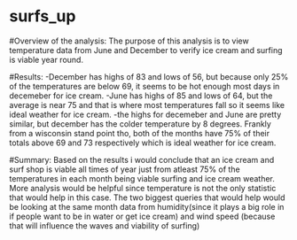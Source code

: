# surfs_up

#Overview of the analysis: The purpose of this analysis is to view temperature data from June and December to verify ice cream and surfing is viable year round.


#Results: 
-December has highs of 83 and lows of 56, but because only 25% of the temperatures are below 69, it seems to be hot enough most days in decemeber for ice cream.
-June has highs of 85 and lows of 64, but the average is near 75 and that is where most temperatures fall so it seems like ideal weather for ice cream.
-the highs for decemeber and June are pretty similar, but december has the colder temperature by 8 degrees. Frankly from a wisconsin stand point tho, both of the months have 75% of their totals above 69 and 73 respectively which is ideal weather for ice cream.  


#Summary: Based on the results i would conclude that an ice cream and surf shop is viable all times of year just from atleast 75% of the temperatures in each month being viable surfing and ice cream weather.
More analysis would be helpful since temperature is not the only statistic that would help in this case. The two biggest queries that would help would be looking at the same month data from humidity(since it plays a big role in if people want to be in water or get ice cream) and wind speed (because that will influence the waves and viability of surfing) 